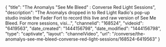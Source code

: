 {
    "title": "The Anomalys \"See Me Bleed\" : Converse Red Light Sessions",
    "description": "The Anomalys dropped in to Red Light Radio's pop-up studio inside the Fader Fort to record this live and raw version of See Me Bleed. For more sessions, visi...",
    "channelid": "168524",
    "videoid": "6419563",
    "date_created": "1444156798",
    "date_modified": "1444156798",
    "type": "captivate",
    "layout": "channelVideo",
    "url": "\/converse\/the-anomalys-see-me-bleed-converse-red-light-sessions\/168524-6419563"
}